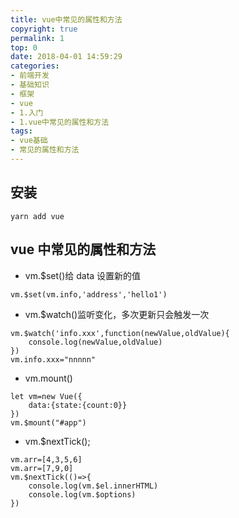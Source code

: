 ```yaml
---
title: vue中常见的属性和方法
copyright: true
permalink: 1
top: 0
date: 2018-04-01 14:59:29
categories:
- 前端开发
- 基础知识
- 框架
- vue
- 1.入门
- 1.vue中常见的属性和方法
tags:
- vue基础
- 常见的属性和方法
---
```


## 安装

```
yarn add vue
```

## vue 中常见的属性和方法

* vm.$set()给 data 设置新的值

```
vm.$set(vm.info,'address','hello1')
```

* vm.$watch()监听变化，多次更新只会触发一次

```
vm.$watch('info.xxx',function(newValue,oldValue){
    console.log(newValue,oldValue)
})
vm.info.xxx="nnnnn"
```

* vm.mount()

```
let vm=new Vue({
    data:{state:{count:0}}
})
vm.$mount("#app")
```

* vm.$nextTick();

```
vm.arr=[4,3,5,6]
vm.arr=[7,9,0]
vm.$nextTick(()=>{
    console.log(vm.$el.innerHTML)
    console.log(vm.$options)
})
```
